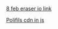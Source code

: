 [8 feb eraser io link](https://app.eraser.io/workspace/fvOzneJ3s0olaYoetMru)

[Polifils cdn in js](https://cdnjs.com/libraries/js-polyfills)